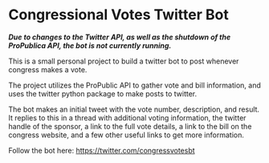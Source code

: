 # Congressional Votes Twitter Bot

**_Due to changes to the Twitter API, as well as the shutdown of the ProPublica API, the bot is not currently running._**

This is a small personal project to build a twitter bot to post whenever congress makes a vote. 

The project utilizes the ProPublic API to gather vote and bill information, and uses the twitter python package to make posts to twitter.

The bot makes an initial tweet with the vote number, description, and result. It replies to this in a thread with additional voting information, the twitter handle of the sponsor, a link to the full vote details, a link to the bill on the congress website, and a few other useful links to get more information.

Follow the bot here: https://twitter.com/congressvotesbt
